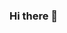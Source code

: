 ### Hi there 👋

<!--
**begumaydinn/begumaydinn** is a ✨ _special_ ✨ repository because its `README.md` (this file) appears on your GitHub profile.

Here are some ideas to get you started:

- 🔭 I’m currently working on Data Analysis  and Data Visualization Tools 
- 🌱 I’m currently learning Machine Learning
- ⚡ I am happy to teach you what I know and look forward to learning what you have to offer.
![image](https://user-images.githubusercontent.com/81794682/130689745-3c66b813-c805-43dd-949b-c20b6ed4b95d.png)
